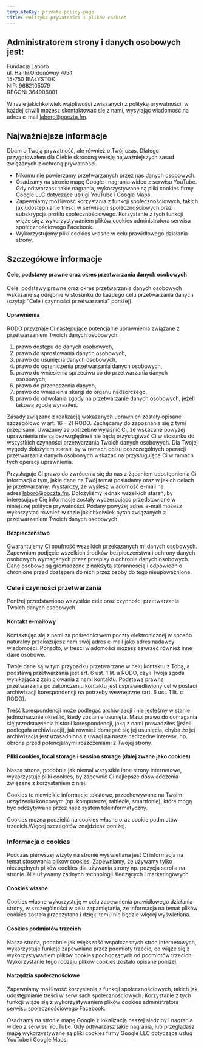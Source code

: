```yaml
---
templateKey: private-policy-page
title: Polityka prywatności i plików cookies
---
```

## Administratorem strony i danych osobowych jest:

Fundacja Laboro\
ul. Hanki Ordonówny 4/54\
15-750 BIAŁYSTOK\
NIP: 9662105079\
REGON: 364906081

W razie jakichkolwiek wątpliwości związanych z polityką prywatności, w każdej chwili możesz skontaktować się z nami, wysyłając wiadomość na adres e-mail [laboro@poczta.fm](mailto:laboro@poczta.fm).



## Najważniejsze informacje

Dbam o Twoją prywatność, ale również o Twój czas. Dlatego przygotowałem dla Ciebie skróconą wersję najważniejszych zasad związanych z ochroną prywatności.

* Nikomu nie powierzamy przetwarzanych przez nas danych osobowych.
* Osadzamy na stronie mapę Google i nagrania wideo z serwisu YouTube. Gdy odtwarzasz takie nagrania, wykorzystywane są pliki cookies firmy Google LLC dotyczące usługi YouTube i Google Maps.
* Zapewniamy możliwość korzystania z funkcji społecznościowych, takich jak udostępnianie treści w serwisach społecznościowych oraz subskrypcja profilu społecznościowego. Korzystanie z tych funkcji wiąże się z wykorzystywaniem plików cookies administratora serwisu społecznościowego Facebook.
* Wykorzystujemy pliki cookies własne w celu prawidłowego działania strony.

## Szczegółowe informacje

#### Cele, podstawy prawne oraz okres przetwarzania danych osobowych

Cele, podstawy prawne oraz okres przetwarzania danych osobowych wskazane są odrębnie w stosunku do każdego celu przetwarzania danych (czytaj: “Cele i czynności przetwarzania” poniżej).

#### Uprawnienia

RODO przyznaje Ci następujące potencjalne uprawnienia związane z przetwarzaniem Twoich danych osobowych:

1. prawo dostępu do danych osobowych,
2. prawo do sprostowania danych osobowych,
3. prawo do usunięcia danych osobowych,
4. prawo do ograniczenia przetwarzania danych osobowych,
5. prawo do wniesienia sprzeciwu co do przetwarzania danych osobowych,
6. prawo do przenoszenia danych,
7. prawo do wniesienia skargi do organu nadzorczego,
8. prawo do odwołania zgody na przetwarzanie danych osobowych, jeżeli takową zgodę wyraziłeś.

Zasady związane z realizacją wskazanych uprawnień zostały opisane szczegółowo w art. 16 – 21 RODO. Zachęcamy do zapoznania się z tymi przepisami. Uważamy za potrzebne wyjaśnić Ci, że wskazane powyżej uprawnienia nie są bezwzględne i nie będą przysługiwać Ci w stosunku do wszystkich czynności przetwarzania Twoich danych osobowych. Dla Twojej wygody dołożyłem starań, by w ramach opisu poszczególnych operacji przetwarzania danych osobowych wskazać na przysługujące Ci w ramach tych operacji uprawnienia.

Przysługuje Ci prawo do zwrócenia się do nas z żądaniem udostępnienia Ci informacji o tym, jakie dane na Twój temat posiadamy oraz w jakich celach je przetwarzamy. Wystarczy, że wyślesz wiadomość e-mail na adres [laboro@poczta.fm](mailto:laboro@poczta.fm). Dołożyliśmy jednak wszelkich starań, by interesujące Cię informacje zostały wyczerpująco przedstawione w niniejszej polityce prywatności. Podany powyżej adres e-mail możesz wykorzystać również w razie jakichkolwiek pytań związanych z przetwarzaniem Twoich danych osobowych.

#### Bezpieczeństwo

Gwarantujemy Ci poufność wszelkich przekazanych mi danych osobowych. Zapewniam podjęcie wszelkich środków bezpieczeństwa i ochrony danych osobowych wymaganych przez przepisy o ochronie danych osobowych. Dane osobowe są gromadzone z należytą starannością i odpowiednio chronione przed dostępem do nich przez osoby do tego nieupoważnione.

### Cele i czynności przetwarzania

Poniżej przedstawiono wszystkie cele oraz czynności przetwarzania Twoich danych osobowych.

#### Kontakt e-mailowy

Kontaktując się z nami za pośrednictwem poczty elektronicznej w sposób naturalny przekazujesz nam swój adres e-mail jako adres nadawcy wiadomości. Ponadto, w treści wiadomości możesz zawrzeć również inne dane osobowe.

Twoje dane są w tym przypadku przetwarzane w celu kontaktu z Tobą, a podstawą przetwarzania jest art. 6 ust. 1 lit. a RODO, czyli Twoja zgoda wynikająca z zainicjowania z nami kontaktu. Podstawą prawną przetwarzania po zakończeniu kontaktu jest usprawiedliwiony cel w postaci archiwizacji korespondencji na potrzeby wewnętrzne (art. 6 ust. 1 lit. c RODO).

Treść korespondencji może podlegać archiwizacji i nie jesteśmy w stanie jednoznacznie określić, kiedy zostanie usunięta. Masz prawo do domagania się przedstawienia historii korespondencji, jaką z nami prowadziłeś (jeżeli podlegała archiwizacji), jak również domagać się jej usunięcia, chyba że jej archiwizacja jest uzasadniona z uwagi na nasze nadrzędne interesy, np. obrona przed potencjalnymi roszczeniami z Twojej strony.

#### Pliki cookies, local storage i session storage (dalej zwane jako cookies)

Nasza strona, podobnie jak niemal wszystkie inne strony internetowe, wykorzystuje pliki cookies, by zapewnić Ci najlepsze doświadczenia związane z korzystaniem z niej.

Cookies to niewielkie informacje tekstowe, przechowywane na Twoim urządzeniu końcowym (np. komputerze, tablecie, smartfonie), które mogą być odczytywane przez nasz system teleinformatyczny.

Cookies można podzielić na cookies własne oraz cookie podmiotów trzecich.Więcej szczegółów znajdziesz poniżej.

### Informacja o cookies

Podczas pierwszej wizyty na stronie wyświetlana jest Ci informacja na temat stosowania plików cookies. Zapewniamy, że używamy tylko niezbędnych plików cookies dla używania strony np. pozycja scrolla na stronie. Nie używamy żadnych technologii śledzących i marketingowych

#### Cookies własne

Cookies własne wykorzystuję w celu zapewnienia prawidłowego działania strony, w szczególności w celu zapamiętania, że informacja na temat plików cookies została przeczytana i dzięki temu nie będzie więcej wyświetlana.

#### Cookies podmiotów trzecich

Nasza strona, podobnie jak większość współczesnych stron internetowych, wykorzystuje funkcje zapewniane przez podmioty trzecie, co wiąże się z wykorzystywaniem plików cookies pochodzących od podmiotów trzecich. Wykorzystanie tego rodzaju plików cookies zostało opisane poniżej.

#### Narzędzia społecznościowe

Zapewniamy możliwość korzystania z funkcji społecznościowych, takich jak udostępnianie treści w serwisach społecznościowych. Korzystanie z tych funkcji wiąże się z wykorzystywaniem plików cookies administratora serwisu społecznościowego Facebook.

Osadzamy na stronie mapę Google z lokalizacją naszej siedziby i nagrania wideo z serwisu YouTube. Gdy odtwarzasz takie nagrania, lub przeglądasz mapę wykorzystywane są pliki cookies firmy Google LLC dotyczące usług YouTube i Google Maps.